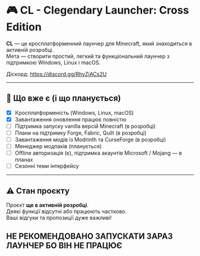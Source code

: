 # 🎮 CL - Clegendary Launcher: Cross Edition

**CL** — це кросплатформенний лаунчер для Minecraft, який знаходиться в активній розробці.  
Мета — створити простий, легкий та функціональний лаунчер з підтримкою Windows, Linux і macOS.

Діскорд: https://discord.gg/RhyZjACs2U

---

## 🚀 Що вже є (і що планується)

- [x] Кросплатформеність (Windows, Linux, macOS)
- [x] Завантаження оновлення працює повністю  
- [ ] Підтримка запуску vanilla версій Minecraft (в розробці)
- [ ] Плани на підтримку Forge, Fabric, Quilt (в розробці)
- [ ] Завантаження модів із Modrinth та CurseForge (в розробці)
- [ ] Менеджер модпаків (планується)
- [ ] Offline авторизація (є), підтримка акаунтів Microsoft / Mojang — в планах
- [ ] Сезонні теми інтерфейсу

---

## ⚠️ Стан проєкту

Проєкт **ще в активній розробці**.  
Деякі функції відсутні або працюють частково.  
Ваші відгуки та пропозиції дуже важливі!

## НЕ РЕКОМЕНДОВАНО ЗАПУСКАТИ ЗАРАЗ ЛАУНЧЕР БО ВІН НЕ ПРАЦЮЄ
